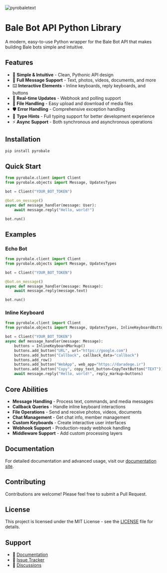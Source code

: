 ![pyrobaletext](https://raw.githubusercontent.com/pyrobale/pyrobale/refs/heads/main/pyrobaletext.png)

# Bale Bot API Python Library

A modern, easy-to-use Python wrapper for the Bale Bot API that makes building Bale bots simple and intuitive.

## Features

- 🚀 **Simple & Intuitive** - Clean, Pythonic API design
- 📨 **Full Message Support** - Text, photos, videos, documents, and more
- ⌨️ **Interactive Elements** - Inline keyboards, reply keyboards, and buttons
- 🔄 **Real-time Updates** - Webhook and polling support
- 📁 **File Handling** - Easy upload and download of media files
- 🛡️ **Error Handling** - Comprehensive exception handling
- 📖 **Type Hints** - Full typing support for better development experience
- ⚡ **Async Support** - Both synchronous and asynchronous operations

## Installation

```bash
pip install pyrobale
```

## Quick Start

```python
from pyrobale.client import Client
from pyrobale.objects import Message, UpdatesTypes

bot = Client("YOUR_BOT_TOKEN")

@bot.on_message()
async def message_handler(message: User):
    await message.reply("Hello, world!")

bot.run()
```

## Examples

### Echo Bot
```python
from pyrobale.client import Client
from pyrobale.objects import Message, UpdatesTypes

bot = Client("YOUR_BOT_TOKEN")

@bot.on_message()
async def message_handler(message: Message):
    await message.reply(message.text)

bot.run()
```

### Inline Keyboard
```python
from pyrobale.client import Client
from pyrobale.objects import Message, UpdatesTypes, InlineKeyboardButton, InlineKeyboardMarkup, CopyTextButton

bot = Client("YOUR_BOT_TOKEN")
async def message_handler(message: Message):
    buttons = InlineKeyboardMarkup()
    buttons.add_button("URL", url="https://google.com")
    buttons.add_button("Callback", callback_data="callback")
    buttons.add_row()
    buttons.add_button("WebApp", web_app="https://daradege.ir")
    buttons.add_button("Copy", copy_text_button=CopyTextButton("TEXT"))
    await message.reply("Hello, world!", reply_markup=buttons)
```


## Core Abilities

- **Message Handling** - Process text, commands, and media messages
- **Callback Queries** - Handle inline keyboard interactions
- **File Operations** - Send and receive photos, videos, documents
- **Chat Management** - Get chat info, member management
- **Custom Keyboards** - Create interactive user interfaces
- **Webhook Support** - Production-ready webhook handling
- **Middleware Support** - Add custom processing layers

## Documentation

For detailed documentation and advanced usage, visit our [documentation site](https://pyrobale.readthedocs.io).

## Contributing

Contributions are welcome! Please feel free to submit a Pull Request.

## License

This project is licensed under the MIT License - see the [LICENSE](LICENSE) file for details.

## Support

- 📖 [Documentation](https://pyrobale.readthedocs.io)
- 🐛 [Issue Tracker](https://github.com/pyrobale/pyrobale/issues)
- 💬 [Discussions](https://github.com/pyrobale/pyrobale/discussions)

